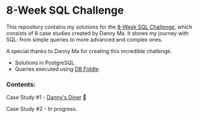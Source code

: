 # 8-Week SQL Challenge
This repository contains my solutions for the [8-Week SQL Challenge](https://8weeksqlchallenge.com/), which consists of 8 case studies created by Danny Ma.
It shows my journey with SQL: from simple queries to more advanced and complex ones.

A special thanks to Danny Ma for creating this incredible challenge.

* Solutions in PostgreSQL
* Queries executed using [DB Fiddle](https://www.db-fiddle.com/f/2rM8RAnq7h5LLDTzZiRWcd/138).

### Contents:
Case Study #1 - [Danny's Diner](https://github.com/rodrigueslara/8-week-sql-challenge/blob/main/Case%20Study%20%231%20-%20Danny's%20Diner/README.md) :stew:

Case Study #2 - In progress.
